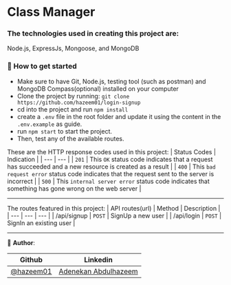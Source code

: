 # Class Manager

### The technologies used in creating this project are:
Node.js, ExpressJs, Mongoose, and MongoDB

### :rocket: How to get started
- Make sure to have Git, Node.js, testing tool (such as postman) and MongoDB Compass(optional) installed on your computer
- Clone the project by running: `git clone https://github.com/hazeem01/login-signup`
- cd into the project and run `npm install`
- create a `.env` file in the root folder and update it using the content in the `.env.example` as guide.
- run `npm start` to start the project.
- Then, test any of the available routes.
 
These are the HTTP response codes used in this project:
| Status Codes | Indication                                                                                            |
|   ---        | ---                                                                                                   |
|  `201`       | This `OK` status code indicates that a request has succeeded and a new resource is created as a result  |
|  `400`       | This `bad request error` status code indicates that the request sent to the server is incorrect       |
|  `500`       | This `internal server error` status code indicates that something has gone wrong on the web server           |

<hr>

The routes featured in this project:
| API routes(url)       | Method   | Description                                         |
| ---                   | ---      | ---                                                 |
| /api/signup   | `POST`   | SignUp a new user                 |
| /api/login   | `POST`   | SignIn an existing user                 |

<hr>


👤 **Author**:

| Github  | Linkedin |
| ------------- | ------------- |
| [@hazeem01](https://github.com/Hazeem01) | [Adenekan Abdulhazeem](https://www.linkedin.com/in/abdulhazeem-adenekan) |